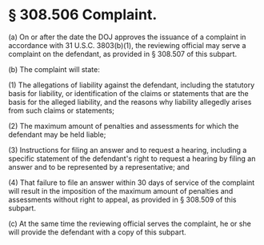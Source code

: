 # § 308.506   Complaint.

(a) On or after the date the DOJ approves the issuance of a complaint in accordance with 31 U.S.C. 3803(b)(1), the reviewing official may serve a complaint on the defendant, as provided in § 308.507 of this subpart. 


(b) The complaint will state: 


(1) The allegations of liability against the defendant, including the statutory basis for liability, or identification of the claims or statements that are the basis for the alleged liability, and the reasons why liability allegedly arises from such claims or statements; 


(2) The maximum amount of penalties and assessments for which the defendant may be held liable; 


(3) Instructions for filing an answer and to request a hearing, including a specific statement of the defendant's right to request a hearing by filing an answer and to be represented by a representative; and 


(4) That failure to file an answer within 30 days of service of the complaint will result in the imposition of the maximum amount of penalties and assessments without right to appeal, as provided in § 308.509 of this subpart. 


(c) At the same time the reviewing official serves the complaint, he or she will provide the defendant with a copy of this subpart. 




